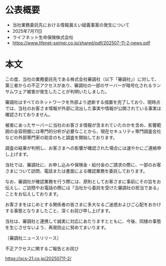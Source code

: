 # 公表概要
- 当社業務委託先における情報漏えい疑義事案の発生について
- 2025年7月11日
- ライフネット生命保険株式会社
- https://www.lifenet-seimei.co.jp/shared/pdf/202507-11-2-news.pdf

# 本文
この度、当社の業務委託先である株式会社審調社（以下「審調社」）に対して、第三者からの不正アクセスがあり、審調社の一部のサーバーが暗号化されるランサムウェア被害が発生したことが判明いたしました。

審調社はすべてのネットワークを外部より遮断する措置を完了しており、現時点では、当社のお客さま情報が外部に流出した事実や情報が公開されている事実は確認されておりません。

被害にあったサーバーに当社のお客さま情報が含まれていたのかを含め、影響範囲の全容把握には専門的分析が必要なことから、現在セキュリティ専門調査会社などの外部専門家の助言のもと調査を開始しております。

調査の結果が判明し、お客さまへの影響が確認された場合には速やかにご連絡申し上げます。

当社では、審調社に、お申し込みや保険金・給付金のご請求の際に、一部のお客さまについて訪問、電話または書面による確認業務を委託しております。

なお、審調社が確認業務を行う際には、原則としてお客さまに事前にその旨をお伝えし、ご訪問やお電話の際には「当社から委託を受けた審調社の担当である」ことをお伝えしております。

お客さまをはじめとする関係者の皆さまに多大なるご迷惑およびご心配をおかけする事態となりましたこと、深くお詫び申し上げます。

当社は、審調社と連携して誠実に対応にあたりますとともに、今後、同様の事態を生じさせないよう、再発防止に努めてまいります。

〔審調社ニュースリリース〕

不正アクセスに関するご報告とお詫び

https://scs-21.co.jp/20250711-2/
